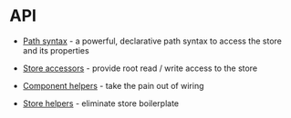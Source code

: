 # API

- [Path syntax]() - a powerful, declarative path syntax to access the store and its properties

- [Store accessors]() - provide root read / write access to the store

- [Component helpers]() - take the pain out of wiring
    
- [Store helpers]() - eliminate store boilerplate

